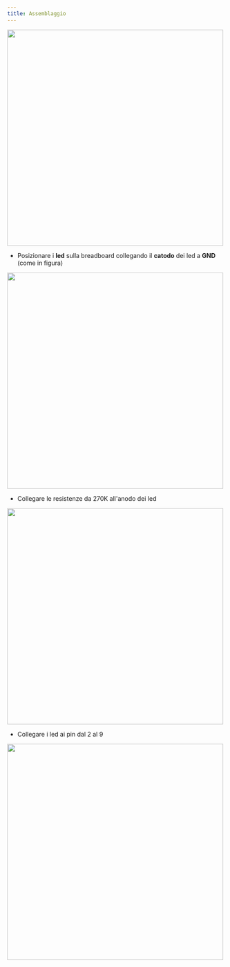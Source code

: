```yaml
---
title: Assemblaggio
---
```


<img src="http://projects.ebmstore.it/images/ledbar/ledbar.png" alt="" style="width: 500px;"/>

  * Posizionare i __led__ sulla breadboard collegando il __catodo__ dei led a __GND__ (come in figura)

<img src="http://projects.ebmstore.it/images/ledbar/1.jpg" alt="" style="width: 500px;"/>

  * Collegare le resistenze da 270K all'anodo dei led

<img src="http://projects.ebmstore.it/images/ledbar/2.jpg" alt="" style="width: 500px;"/>

  * Collegare i led ai pin dal 2 al 9

<img src="http://projects.ebmstore.it/images/ledbar/3.jpg" alt="" style="width: 500px;"/>